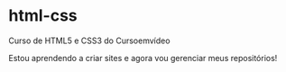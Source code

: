 # html-css
 Curso de HTML5 e CSS3 do Cursoemvídeo

 Estou aprendendo a criar sites e agora vou gerenciar meus repositórios!
